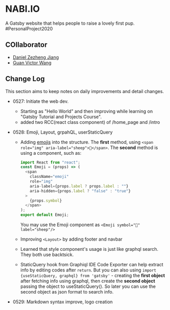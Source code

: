 # **NABI.IO**

A Gatsby website that helps people to raise a lovely first pup. #PersonalProject2020

## **COllaborator**

- [Daniel Zezheng Jiang](https://github.com/zjian107-su)
- [Guan Victor Wang](https://github.com/ArchimedesAshes)

## **Change Log**

This section aims to keep notes on daily improvements and detail changes.

- 0527: Initiate the web dev.
  - Starting as "Hello World" and then improving while learning on "Gatsby Tutorial and Projects Course".
  - added two RCC(react class component) of /home_page and /intro
- 0528: Emoji, Layout, grpahQL, userStaticQuery

  - Adding [emojis](https://medium.com/@seanmcp/%EF%B8%8F-how-to-use-emojis-in-react-d23bbf608bf7) into the structure. The **first** method, using
    `<span role="img" aria-label="sheep">🐑</span>`. The **second** method is using a component, such as:

    ```javascript
    import React from "react";
    const Emoji = (props) => (
      <span
        className="emoji"
        role="img"
        aria-label={props.label ? props.label : ""}
        aria-hidden={props.label ? "false" : "true"}
      >
        {props.symbol}
      </span>
    );
    export default Emoji;
    ```

    You may use the Emoji component as `<Emoji symbol="🐑" label="sheep"/>`

  - Improving `<Layout>` by adding footer and navbar
  - Learned that style component's usage is just like graphql search. They both use backtsick.
  - StaticQuery hook from Graphiql IDE Code Exporter can help extract info by editing codes after `return`. But you can also using `import {useStaticQuery, graphql} from 'gatsby'` - creating the **first object** after fetching info using graphql, then create the **second object** passing the object to useStaticQuery(). So later you can use the second object as json format to search info.

- 0529: Markdown syntax improve, logo creation
